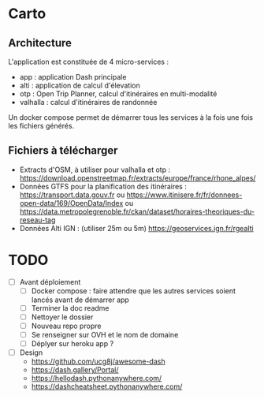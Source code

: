 # Carto

## Architecture

L'application est constituée de 4 micro-services :
- app : application Dash principale
- alti : application de calcul d'élevation
- otp : Open Trip Planner, calcul d'itinéraires en multi-modalité
- valhalla : calcul d'itinéraires de randonnée

Un docker compose permet de démarrer tous les services à la fois une fois les fichiers générés.

## Fichiers à télécharger 

- Extracts d'OSM, à utiliser pour valhalla et otp : https://download.openstreetmap.fr/extracts/europe/france/rhone_alpes/
- Données GTFS pour la planification des itinéraires : https://transport.data.gouv.fr ou https://www.itinisere.fr/fr/donnees-open-data/169/OpenData/Index ou https://data.metropolegrenoble.fr/ckan/dataset/horaires-theoriques-du-reseau-tag 
- Données Alti IGN : (utiliser 25m ou 5m) https://geoservices.ign.fr/rgealti


# TODO

- [ ] Avant déploiement
    - [ ] Docker compose : faire attendre que les autres services soient lancés avant de démarrer app
    - [ ] Terminer la doc readme
    - [ ] Nettoyer le dossier
    - [ ] Nouveau repo propre
    - [ ] Se renseigner sur OVH et le nom de domaine
    - [ ] Déplyer sur heroku app ?
- [ ] Design
    - https://github.com/ucg8j/awesome-dash
    - https://dash.gallery/Portal/
    - https://hellodash.pythonanywhere.com/
    - https://dashcheatsheet.pythonanywhere.com/
